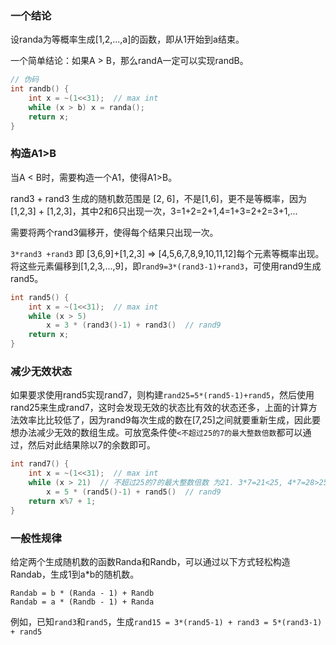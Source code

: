 ### 一个结论

设randa为等概率生成[1,2,...,a]的函数，即从1开始到a结束。

一个简单结论：如果A > B，那么randA一定可以实现randB。

```cpp
// 伪码
int randb() {
    int x = ~(1<<31);  // max int
    while (x > b) x = randa();
	return x;
}
```



### 构造A1>B

当A < B时，需要构造一个A1，使得A1>B。

rand3 + rand3 生成的随机数范围是 [2, 6]，不是[1,6]，更不是等概率，因为[1,2,3] + [1,2,3]，其中2和6只出现一次，3=1+2=2+1,4=1+3=2+2=3+1,...

需要将两个rand3偏移开，使得每个结果只出现一次。

`3*rand3 +rand3` 即 [3,6,9]+[1,2,3]  => [4,5,6,7,8,9,10,11,12]每个元素等概率出现。将这些元素偏移到[1,2,3,...,9]，即`rand9=3*(rand3-1)+rand3`，可使用rand9生成rand5。

```cpp
int rand5() {
    int x = ~(1<<31);  // max int
    while (x > 5)
		x = 3 * (rand3()-1) + rand3()  // rand9
    return x;
}
```



### 减少无效状态

如果要求使用rand5实现rand7，则构建`rand25=5*(rand5-1)+rand5`，然后使用rand25来生成rand7，这时会发现无效的状态比有效的状态还多，上面的计算方法效率比比较低了，因为rand9每次生成的数在[7,25]之间就要重新生成，因此要想办法减少无效的数组生成。可放宽条件使`<不超过25的7的最大整数倍数`都可以通过，然后对此结果除以7的余数即可。

```cpp
int rand7() {
    int x = ~(1<<31);  // max int
    while (x > 21)  // 不超过25的7的最大整数倍数 为21. 3*7=21<25, 4*7=28>25
		x = 5 * (rand5()-1) + rand5()  // rand9
    return x%7 + 1;
}
```



### 一般性规律

给定两个生成随机数的函数Randa和Randb，可以通过以下方式轻松构造Randab，生成1到a*b的随机数。

```
Randab = b * (Randa - 1) + Randb
Randab = a * (Randb - 1) + Randa
```

例如，已知`rand3`和`rand5`，生成`rand15 = 3*(rand5-1) + rand3 = 5*(rand3-1) + rand5`